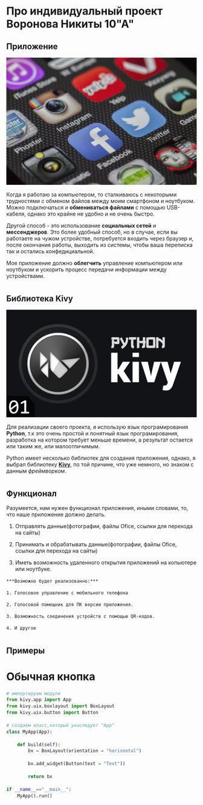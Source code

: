 # Про индивидуальный проект Воронова Никиты 10"А"

## Приложение

![КартинкаПриложений](/img/mobile.webp)

Когда я работаю за компьютером, то сталкиваюсь с некоторыми трудностями с обменом файлов между моим смартфоном и ноутбуком. Можно подключаться и **обмениваться файлами** с помощью USB-кабеля, однако это крайне не удобно и не очень быстро.

Другой способ - это использование **социальных сетей** и **мессенджеров**. Это более удобный способ, но в случае, если вы работаете на чужом устройстве, потребуется входить через браузер и, после окончания работы, выходить из системы, чтобы ваша переписка так и остались конфедициальной.

Мое приложение должно **облегчить** управление компьютером или ноутбуком и ускорить процесс передачи информации между устройствами.
#
## Библиотека Kivy

![Картинка1](/img/kivi.jpg)

Для реализации своего проекта, я использую язык програмирования **Python**, т.к это очень простой и понятный язык програмирования, разработка на котором требует меньше времени, а результат остается или таким же, или малоотличимым.

Python имеет несколько библиотек для создания приложения, однако, я выбрал библиотеку [**Kivy**](https://kivy.org/), по той причине, что уже немного, но знаком с данным *фреймворком*.

#
## Функционал

Разумеется, нам нужен функционал приложения, иными словами, то, что наше приложение должно делать.

  1. Отправлять данные(фотографии, файлы Ofice, ссылки для перехода на сайты)

  2. Принимать и обрабатывать данные(фотографии, файлы Ofice, ссылки для перехода на сайты)

  3. Иметь возможность удаленного открытия приложений на копьютере или ноутбуке.

  ``***Возможно будет реализованно:***``
  
  `1. Голосовое управление с мобильного телефона`

  `2. Голосовой помощник для ПК версии приложения.`

  `3. Возможность соединения устройств с помощью QR-кодов.`

  `4. И другое`
#
## Примеры

# Обычная кнопка
```python
# импортируем модули
from kivy.app import App
from kivy.uix.boxlayout import BoxLayout
from kivy.uix.button import Button

# создаем класс,который унаследует "App"
class MyApp(App):

    def build(self):
        bx = BoxLayout(orientation = "horizontal")

        bx.add_widget(Button(text = "Text"))
            
        return bx

if __name__=="__main__":
    MyApp().run()
```